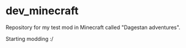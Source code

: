 # dev_minecraft
Repository for my test mod in Minecraft called "Dagestan adventures".

Starting modding :/
